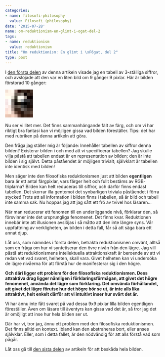 ```yaml
---
categories:
- name: filosofi-philosophy
  value: Filosofi (philosophy)
date: '2015-07-28'
name: om-reduktionism-en-glimt-i-ogat-del-2
tags:
- name: reduktionism
  value: reduktionism
title: "Om reduktionism: En glimt i \xF6gat, del 2"
type: post
---
```

I [den första delen](/2015/07/28/om-reduktionism-en-glimt-i-ogat-del-1/) av denna artikeln visade jag en tabell av 3-ställiga siffror, och avslöjade att den var en liten bild om 9 gånger 9 pixlar. Här är bilden förstorad 10 gånger:

![reductionist-image90](/files/reductionist-image901.png)

Nu ser vi litet mer. Det finns sammanhängande fält av färg, och om vi har riktigt bra fantasi kan vi möjligen gissa vad bilden föreställer. Tips: det har med rubriken på denna artikeln att göra.

Den fråga jag ställer mig är följande: Innehåller tabellen av siffror denna bilden? Existerar bilden i och med att vi specificerar tabellen? Jag skulle vilja påstå att tabellen endast är en representation av bilden; den är inte bilden i sig självt. Detta påståendet är möjligen trivialt; självklart är tabellen inte identisk med bilden!

Men säger inte den filosofiska reduktionismen just att bilden **egentligen** bara är ett antal färgpixlar, vars färger helt och fullt bestäms av RGB-triplarna? Bilden kan helt reduceras till siffror, och därför finns endast tabellen. Det skorrar illa gentemot det synbarligen triviala påståendet i förra stycket! Trots att all information i bilden finns i tabellen, så är bild och tabell inte samma sak. Nu hoppas jag att jag sått ett frö av tvivel hos läsaren...

När man reducerar ett fenomen till en underliggande nivå, förklarar den, så försvinner inte det ursprungliga fenomenet. Det finns kvar. Reduktionen innebär inte att illusionen avslöjas i så måtto att den inte längre syns. Vår uppfattning av verkligheten, av bilden i detta fall, får så att säga bara ett annat djup.

Låt oss, som nämndes i första delen, betrakta reduktionismen omvänt, alltså som en fråga om hur vi syntetiserar den övre nivån från den lägre. Jag vill påstå att reduktionismens intellektuella attraktionskraft är beroende av att vi redan vet vad svaret, helheten, skall vara. Givet helheten kan vi undersöka de lägre nivåerna för att förstå hur de manifesterar sig i den högre.

**Och däri ligger ett problem för den filosofiska reduktionismen. Dess attraktiva drag ligger nämligen i förklaringsförmågan, att givet det högre fenomenet, använda det lägre som förklaring. Det omvända förhållandet, att givet det lägre förutse hur det högre bör se ut, är inte alls lika attraktivt, helt enkelt därför att vi intuitivt inser hur svårt det är.**

Vi har ännu inte fått svaret på vad dessa 9x9 pixlar lilla bilden egentligen föreställer. Även om läsare till äventyrs kan gissa vad det är, så tror jag det är omöjligt att inse hur hela bilden ser ut.

Där har vi, tror jag, ännu ett problem med den filosofiska reduktionismen. Det finns alltid en kontext. Ibland kan den abstraheras bort, eller anses självklar. Eller, som i detta fallet, är den nödvändig för att alls förstå vad som pågår.

Låt oss gå till [den sista delen](/2015/07/28/om-reduktionism-en-glimt-i-ogat-del-3/) av artikeln för att beskåda hela bilden.

